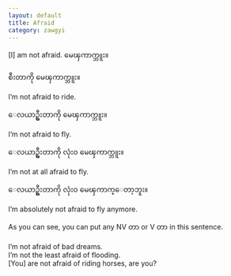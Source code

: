 ```yaml
---
layout: default
title: Afraid
category: zawgyi
---
```


<p>[I] am not afraid.<span class='zawgyi'> မေၾကာက္ဘူး။</span></p>

<p class='my'><span class='zawgyi'>စီးတာကို မေၾကာက္ဘူး။</span></p>
<p class='hide-this'>I’m not afraid to ride.</p>

<p class='my'><span class='zawgyi'>ေလယာဥ္စီးတာကို မေၾကာက္ဘူး။</span></p>
<p class='hide-this'>I’m not afraid to fly.</p>

<p class='my'><span class='zawgyi'>ေလယာဥ္စီးတာကို လုံးဝ မေၾကာက္ဘူး။</span></p>
<p class='hide-this'>I’m not at all afraid to fly.</p>

<p class='my'><span class='zawgyi'>ေလယာဥ္စီးတာကို လုံးဝ မေၾကာက္ေတာ့ဘူး။</span></p>
<p class='hide-this'>I’m absolutely not afraid to fly anymore.</p>

<p class='hide-this'>As you can see, you can put any NV <span class='zawgyi'>တာ</span> or V <span class='mm3'>တာ</span> in this sentence.</p>
<p>I’m not afraid of bad dreams.<br>
I’m not the least afraid of flooding.<br>
[You] are not afraid of riding horses, are you?</p>
